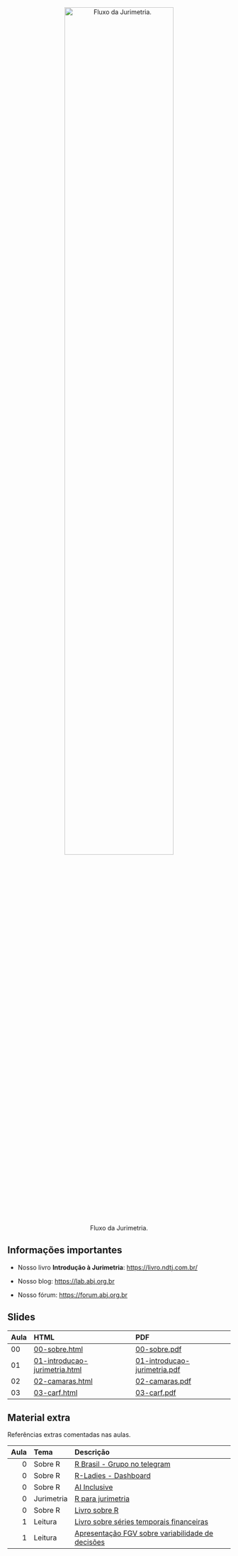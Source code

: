 
<!-- README.md is generated from README.Rmd. Please edit that file -->

<div class="figure" style="text-align: center">

<img src="https://abj.org.br/img/conteudo/ml-jurimetria.png" alt="Fluxo da Jurimetria." width="70%" />
<p class="caption">
Fluxo da Jurimetria.
</p>

</div>

## Informações importantes

-   Nosso livro **Introdução à Jurimetria**:
    <https://livro.ndtj.com.br/>

-   Nosso blog: <https://lab.abj.org.br>

-   Nosso fórum: <https://forum.abj.org.br>

## Slides

| Aula | HTML                                                                                                         | PDF                                                                                                        |
|:-----|:-------------------------------------------------------------------------------------------------------------|:-----------------------------------------------------------------------------------------------------------|
| 00   | [00-sobre.html](https://ndtj.github.io/main-jurimetria/slides/00-sobre.html)                                 | [00-sobre.pdf](https://ndtj.github.io/main-jurimetria/slides/00-sobre.pdf)                                 |
| 01   | [01-introducao-jurimetria.html](https://ndtj.github.io/main-jurimetria/slides/01-introducao-jurimetria.html) | [01-introducao-jurimetria.pdf](https://ndtj.github.io/main-jurimetria/slides/01-introducao-jurimetria.pdf) |
| 02   | [02-camaras.html](https://ndtj.github.io/main-jurimetria/slides/02-camaras.html)                             | [02-camaras.pdf](https://ndtj.github.io/main-jurimetria/slides/02-camaras.pdf)                             |
| 03   | [03-carf.html](https://ndtj.github.io/main-jurimetria/slides/03-carf.html)                                   | [03-carf.pdf](https://ndtj.github.io/main-jurimetria/slides/03-carf.pdf)                                   |

## Material extra

Referências extras comentadas nas aulas.

| Aula | Tema       | Descrição                                                                                                                                    |
|-----:|:-----------|:---------------------------------------------------------------------------------------------------------------------------------------------|
|    0 | Sobre R    | [R Brasil - Grupo no telegram](https://t.me/rbrasiloficial)                                                                                  |
|    0 | Sobre R    | [R-Ladies - Dashboard](https://benubah.github.io/r-community-explorer/rladies.html)                                                          |
|    0 | Sobre R    | [AI Inclusive](https://www.ai-inclusive.org/)                                                                                                |
|    0 | Jurimetria | [R para jurimetria](https://abjur.github.io/r4jurimetrics)                                                                                   |
|    0 | Sobre R    | [Livro sobre R](https://livro.curso-r.com)                                                                                                   |
|    1 | Leitura    | [Livro sobre séries temporais financeiras](https://www.amazon.com.br/Econometria-Financeira-S%C3%A9ries-Temporais-Financeiras/dp/8521211309) |
|    1 | Leitura    | [Apresentação FGV sobre variabilidade de decisões](https://abjur.github.io/slides/fgv/#1)                                                    |
